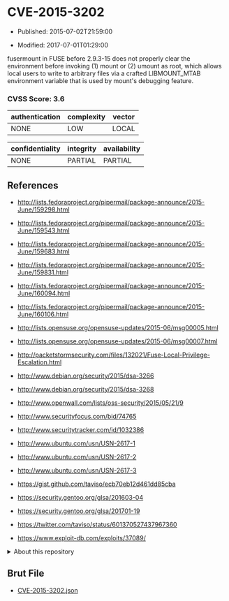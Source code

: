 # CVE-2015-3202

- Published: 2015-07-02T21:59:00

- Modified: 2017-07-01T01:29:00

fusermount in FUSE before 2.9.3-15 does not properly clear the environment before invoking (1) mount or (2) umount as root, which allows local users to write to arbitrary files via a crafted LIBMOUNT_MTAB environment variable that is used by mount's debugging feature.

### CVSS Score: **3.6**

| authentication | complexity | vector |
| --- | --- | --- |
| NONE | LOW | LOCAL |

| confidentiality | integrity | availability |
| --- | --- | --- |
| NONE | PARTIAL | PARTIAL |

## References

* http://lists.fedoraproject.org/pipermail/package-announce/2015-June/159298.html

* http://lists.fedoraproject.org/pipermail/package-announce/2015-June/159543.html

* http://lists.fedoraproject.org/pipermail/package-announce/2015-June/159683.html

* http://lists.fedoraproject.org/pipermail/package-announce/2015-June/159831.html

* http://lists.fedoraproject.org/pipermail/package-announce/2015-June/160094.html

* http://lists.fedoraproject.org/pipermail/package-announce/2015-June/160106.html

* http://lists.opensuse.org/opensuse-updates/2015-06/msg00005.html

* http://lists.opensuse.org/opensuse-updates/2015-06/msg00007.html

* http://packetstormsecurity.com/files/132021/Fuse-Local-Privilege-Escalation.html

* http://www.debian.org/security/2015/dsa-3266

* http://www.debian.org/security/2015/dsa-3268

* http://www.openwall.com/lists/oss-security/2015/05/21/9

* http://www.securityfocus.com/bid/74765

* http://www.securitytracker.com/id/1032386

* http://www.ubuntu.com/usn/USN-2617-1

* http://www.ubuntu.com/usn/USN-2617-2

* http://www.ubuntu.com/usn/USN-2617-3

* https://gist.github.com/taviso/ecb70eb12d461dd85cba

* https://security.gentoo.org/glsa/201603-04

* https://security.gentoo.org/glsa/201701-19

* https://twitter.com/taviso/status/601370527437967360

* https://www.exploit-db.com/exploits/37089/

<details>
<summary>About this repository</summary> 

  This repository is part of the project [Live Hack CVE](https://github.com/Live-Hack-CVE). Main website can be found [www.live-hack.org](https://www.live-hack.org) 
  
  Made by [Sn0wAlice](https://github.com/Sn0wAlice) for the people that care about security and need to have a feed of the latest CVEs. Hope you enjoy it, don't forget to star the repo and follow me on [Twitter](https://twitter.com/Sn0wAlice) and [Github](https://github.com/Sn0wAlice). And that is my [personnal website](https://www.alice-snow.me/)

  - [Home Page](https://github.com/Live-Hack-CVE)
  - [Framework](https://github.com/Live-Hack-CVE/cve-framework)
  - [CVE database](https://github.com/Live-Hack-CVE/full_database)
  - [Changelog](https://github.com/Live-Hack-CVE/Changelog)
</details>

## Brut File

* [CVE-2015-3202.json](https://raw.githubusercontent.com/Live-Hack-CVE/full_database/main/cves/2015/CVE-2015-3202.json)

